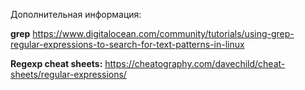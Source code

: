Дополнительная информация:

**grep**
https://www.digitalocean.com/community/tutorials/using-grep-regular-expressions-to-search-for-text-patterns-in-linux

**Regexp cheat sheets:**
https://cheatography.com/davechild/cheat-sheets/regular-expressions/
